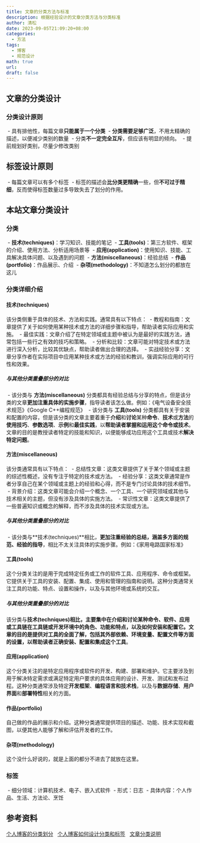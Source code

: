 ```yaml
---
title: 文章的分类方法与标准
description: 根据经验设计的文章分类方法与分类标准
author: 清松
date: 2023-09-05T21:09:20+08:00
categories:
  - 方法
tags:
  - 博客
  - 规范设计
math: true
url: 
draft: false
---
```

## 文章的分类设计

### 分类设计原则

 - 具有排他性，每篇文章**只能属于一个分类**
 - **分类需要足够广泛**，不用太精确的描述，以便减少类别的数量
 - 分类**不一定完全互斥**，但应该有明显的倾向。
 - 提前规划好类别，尽量少修改类别
## 标签设计原则

 - 每篇文章可以有多个标签
 - 标签的描述会**比分类更精确**一些，但**不可过于精细**，反而使得标签数量过多导致失去了划分的作用。
## 本站文章分类设计

### 分类

 - **技术(techniques)**：学习知识、技能的笔记
 - **工具(tools)**：第三方软件、框架的介绍、使用方法、分析适用场景等
 - **应用(application)**：使用知识、技能、工具解决具体问题、以及遇到的问题
 - **方法(miscellaneous)**：经验总结
 - **作品(portfolio)**：作品展示、介绍
 - **杂项(methodology)**：不知道怎么划分的都放在这儿
### 分类详细介绍

#### 技术(techniques)

该分类侧重于具体的技术、方法和实践。通常具有以下特点：
 - 教程和指南：文章提供了关于如何使用某种技术或方法的详细步骤和指导，帮助读者实际应用和实施。
 - 最佳实践：文章介绍了在特定领域或主题中被认为是最好的实践方法，通常包括一些行之有效的技巧和策略。
 - 分析和比较：文章可能对特定技术或方法进行深入分析，比较其优缺点，帮助读者做出合理的选择。
 - 实战经验分享：文章分享作者在实际项目中应用某种技术或方法的经验和教训，强调实际应用的可行性和效果。
##### 与其他分类重叠部分的对比

 - 该分类与 **方法(miscellaneous)** 分类都具有经验总结与分享的特点，但是该分类的文章**更加注重具体的实施步骤**，指导读者该怎么做。例如：《电气设备安全技术规范》《Google C++编程规范》
 - 该分类与 **工具(tools)** 分类都具有关于安装和配置的内容，但是该分类的文章主要着重于**介绍**和**讨论**某种**命令**、**技术**或**方法**的**使用技巧**、**参数选项**、**示例**和**最佳实践**，以**帮助读者掌握和运用这个命令或技术**。文章的目的是教授读者特定的技能和知识，以便能够成功应用这个工具或技术**解决特定问题**。
#### 方法(miscellaneous)

该分类通常具有以下特点：
 - 总结性文章：这类文章提供了关于某个领域或主题的综述性概述，没有专注于特定的技术或方法。
 - 经验分享：这类文章通常是作者分享自己在某个领域或主题上的经验和心得，而不是专门讨论具体的技术细节。
 - 背景介绍：这类文章可能会介绍一个概念、一个工具、一个研究领域或其他与技术相关的主题，但没有涉及具体的实施方法。
 - 常识性文章：这类文章提供了一些普遍知识或概念的解释，而不涉及具体的技术实现或方法。
##### 与其他分类重叠部分的对比

 - 该分类与**技术(techniques)**相比，**更加注重经验的总结，涵盖多方面的规范、经验的指导**，相比不太关注具体的实施步骤。例如：《家用电路国家标准》
  
#### 工具(tools)

这个分类关注的是用于完成特定任务或工作的软件工具、应用程序、命令或框架。它提供关于工具的安装、配置、集成、使用和管理的指南和说明。这种分类通常关注工具的功能、特点、设置和操作，以及与其他环境或系统的交互。
##### 与其他分类重叠部分的对比

该分类与**技术(techniques)**相比，主要集中在介绍和讨论某种命令、软件、应用或工具链在工具链或开发环境中的角色、功能和特点，以及如何安装和配置它。**文章的目的是提供对工具的全面了解**，包括其外部依赖、环境变量、配置文件等方面的设置，以**帮助读者正确安装、配置和集成这个工具**。

#### 应用(application)

这个分类关注的是特定应用程序或软件的开发、构建、部署和维护。它主要涉及到用于解决特定需求或满足特定用户要求的具体应用的设计、开发、测试和发布过程。这种分类通常涉及特定**开发框架**、**编程语言和技术栈**，以及与**数据存储**、**用户界面**和**部署特性**相关的方面。

#### 作品(portfolio)

自己做的作品的展示和介绍。这种分类通常提供项目的描述、功能、技术实现和截图，以便其他人能够了解和评估开发者的工作。

#### 杂项(methodology)

这个没什么好说的，就是上面的都分不进去了就放在这里。

### 标签

 - 细分领域：计算机技术、电子、嵌入式软件
 - 形式：日志
 - 具体内容：个人作品、生活、方法论、烹饪

## 参考资料

[个人博客的分类划分](https://noodlefighter.com/posts/2836/)  
[个人博客如何设计分类和标签](https://zhuanlan.zhihu.com/p/77481557)  
[文章分类说明](https://yxchangingself.xyz/posts/categories_description/)